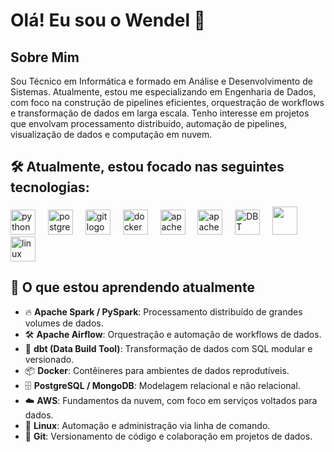 

# Olá! Eu sou o Wendel 👋

## Sobre Mim

Sou Técnico em Informática e formado em Análise e Desenvolvimento de Sistemas. Atualmente, estou me especializando em Engenharia de Dados, com foco na construção de pipelines eficientes, orquestração de workflows e transformação de dados em larga escala.
Tenho interesse em projetos que envolvam processamento distribuído, automação de pipelines, visualização de dados e computação em nuvem.

## 🛠️ Atualmente, estou focado nas seguintes tecnologias:

<div align="left">
  <img src="https://cdn.jsdelivr.net/gh/devicons/devicon/icons/python/python-original.svg" height="40" alt="python logo" />
  <img width="12" />
  <img src="https://cdn.jsdelivr.net/gh/devicons/devicon/icons/postgresql/postgresql-original.svg" height="40" alt="postgresql logo" />
  <img width="12" />
  <img src="https://cdn.jsdelivr.net/gh/devicons/devicon/icons/git/git-original.svg" height="40" alt="git logo" />
  <img width="12" />
  <img src="https://cdn.jsdelivr.net/gh/devicons/devicon/icons/docker/docker-original.svg" height="40" alt="docker logo" />
  <img width="12" />
  <img src="https://cdn.simpleicons.org/apachespark/E25A1C" height="40" alt="apachespark logo" />
  <img width="12" />
  <img src="https://cdn.simpleicons.org/apacheairflow/017CEE" height="40" alt="apacheairflow logo" />
  <img width="12" />
  <img src="https://unpkg.com/simple-icons@latest/icons/dbt.svg" width="40" alt="DBT logo"/>

  <img width="12" />
  <img src="https://cdn.jsdelivr.net/gh/devicons/devicon/icons/amazonwebservices/amazonwebservices-original-wordmark.svg" height="45" width="40" />
  <img width="12" />
  <img src="https://cdn.jsdelivr.net/gh/devicons/devicon/icons/linux/linux-original.svg" height="40" alt="linux logo" />
</div>



## 🌱 O que estou aprendendo atualmente

- 🔥 **Apache Spark / PySpark**: Processamento distribuído de grandes volumes de dados.
- 🛠️ **Apache Airflow**: Orquestração e automação de workflows de dados.
- 🔄 **dbt (Data Build Tool)**: Transformação de dados com SQL modular e versionado.
- 📦 **Docker**: Contêineres para ambientes de dados reprodutíveis.
- 🗄️ **PostgreSQL / MongoDB**: Modelagem relacional e não relacional.
- ☁️ **AWS**: Fundamentos da nuvem, com foco em serviços voltados para dados.
- 🐧 **Linux**: Automação e administração via linha de comando.
- 🧬 **Git**: Versionamento de código e colaboração em projetos de dados.



